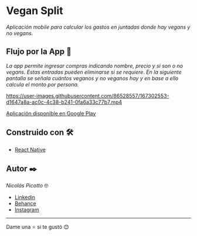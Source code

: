 # Vegan Split

_Aplicación mobile para calcular los gastos en juntadas donde hay vegans y no vegans._

## Flujo por la App 🚀

_La app permite ingresar compras indicando nombre, precio y si son o no vegans. Estas entradas pueden eliminarse si se requiere. En la siguiente pantalla se señala cuántos veganos y no veganos hay y en base a ello calcula el monto por persona._ 

https://user-images.githubusercontent.com/86528557/167302553-d1647a8a-ac0c-4c38-b241-0fa6a33c77b7.mp4

[Aplicación disponible en Google Play](https://play.google.com/store/apps/details?id=com.nicopicotto.VeganSplit)

## Construido con 🛠️
 * [React Native](https://reactnative.dev/)

## Autor ✒️

_Nicolás Picotto_ :nerd_face:

 * [Linkedin](https://github.com/NicoPicotto)
 * [Behance](https://www.behance.net/nicolaspicotto)
 * [Instagram](https://www.instagram.com/npicotto)

---
Dame una :star: si te gustó 😊
